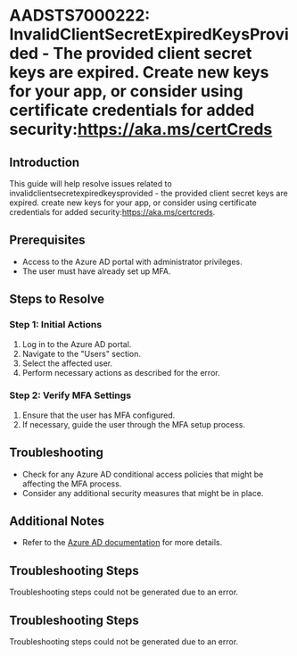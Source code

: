 # AADSTS7000222: InvalidClientSecretExpiredKeysProvided - The provided client secret keys are expired. Create new keys for your app, or consider using certificate credentials for added security:https://aka.ms/certCreds

## Introduction
This guide will help resolve issues related to invalidclientsecretexpiredkeysprovided - the provided client secret keys are expired. create new keys for your app, or consider using certificate credentials for added security:https://aka.ms/certcreds.

## Prerequisites
- Access to the Azure AD portal with administrator privileges.
- The user must have already set up MFA.

## Steps to Resolve

### Step 1: Initial Actions
1. Log in to the Azure AD portal.
2. Navigate to the "Users" section.
3. Select the affected user.
4. Perform necessary actions as described for the error.

### Step 2: Verify MFA Settings
1. Ensure that the user has MFA configured.
2. If necessary, guide the user through the MFA setup process.

## Troubleshooting
- Check for any Azure AD conditional access policies that might be affecting the MFA process.
- Consider any additional security measures that might be in place.

## Additional Notes
- Refer to the [Azure AD documentation](https://learn.microsoft.com/en-us/azure/active-directory/) for more details.


## Troubleshooting Steps
Troubleshooting steps could not be generated due to an error.

## Troubleshooting Steps
Troubleshooting steps could not be generated due to an error.